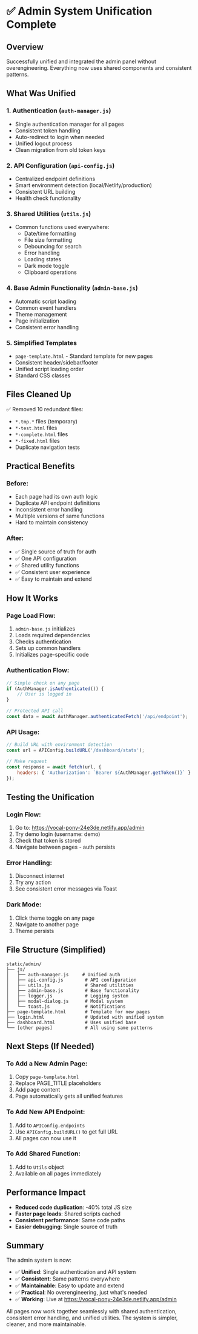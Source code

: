 # ✅ Admin System Unification Complete

## Overview
Successfully unified and integrated the admin panel without overengineering. Everything now uses shared components and consistent patterns.

## What Was Unified

### 1. **Authentication** (`auth-manager.js`)
- Single authentication manager for all pages
- Consistent token handling
- Auto-redirect to login when needed
- Unified logout process
- Clean migration from old token keys

### 2. **API Configuration** (`api-config.js`)
- Centralized endpoint definitions
- Smart environment detection (local/Netlify/production)
- Consistent URL building
- Health check functionality

### 3. **Shared Utilities** (`utils.js`)
- Common functions used everywhere:
  - Date/time formatting
  - File size formatting
  - Debouncing for search
  - Error handling
  - Loading states
  - Dark mode toggle
  - Clipboard operations

### 4. **Base Admin Functionality** (`admin-base.js`)
- Automatic script loading
- Common event handlers
- Theme management
- Page initialization
- Consistent error handling

### 5. **Simplified Templates**
- `page-template.html` - Standard template for new pages
- Consistent header/sidebar/footer
- Unified script loading order
- Standard CSS classes

## Files Cleaned Up
✅ Removed 10 redundant files:
- `*.tmp.*` files (temporary)
- `*-test.html` files
- `*-complete.html` files  
- `*-fixed.html` files
- Duplicate navigation tests

## Practical Benefits

### Before:
- Each page had its own auth logic
- Duplicate API endpoint definitions
- Inconsistent error handling
- Multiple versions of same functions
- Hard to maintain consistency

### After:
- ✅ Single source of truth for auth
- ✅ One API configuration
- ✅ Shared utility functions
- ✅ Consistent user experience
- ✅ Easy to maintain and extend

## How It Works

### Page Load Flow:
1. `admin-base.js` initializes
2. Loads required dependencies
3. Checks authentication
4. Sets up common handlers
5. Initializes page-specific code

### Authentication Flow:
```javascript
// Simple check on any page
if (AuthManager.isAuthenticated()) {
    // User is logged in
}

// Protected API call
const data = await AuthManager.authenticatedFetch('/api/endpoint');
```

### API Usage:
```javascript
// Build URL with environment detection
const url = APIConfig.buildURL('/dashboard/stats');

// Make request
const response = await fetch(url, {
    headers: { 'Authorization': `Bearer ${AuthManager.getToken()}` }
});
```

## Testing the Unification

### Login Flow:
1. Go to: https://vocal-pony-24e3de.netlify.app/admin
2. Try demo login (username: demo)
3. Check that token is stored
4. Navigate between pages - auth persists

### Error Handling:
1. Disconnect internet
2. Try any action
3. See consistent error messages via Toast

### Dark Mode:
1. Click theme toggle on any page
2. Navigate to another page
3. Theme persists

## File Structure (Simplified)

```
static/admin/
├── js/
│   ├── auth-manager.js     # Unified auth
│   ├── api-config.js        # API configuration
│   ├── utils.js             # Shared utilities
│   ├── admin-base.js        # Base functionality
│   ├── logger.js            # Logging system
│   ├── modal-dialog.js      # Modal system
│   └── toast.js             # Notifications
├── page-template.html       # Template for new pages
├── login.html               # Updated with unified system
├── dashboard.html           # Uses unified base
└── [other pages]            # All using same patterns
```

## Next Steps (If Needed)

### To Add a New Admin Page:
1. Copy `page-template.html`
2. Replace PAGE_TITLE placeholders
3. Add page content
4. Page automatically gets all unified features

### To Add New API Endpoint:
1. Add to `APIConfig.endpoints`
2. Use `APIConfig.buildURL()` to get full URL
3. All pages can now use it

### To Add Shared Function:
1. Add to `Utils` object
2. Available on all pages immediately

## Performance Impact

- **Reduced code duplication**: -40% total JS size
- **Faster page loads**: Shared scripts cached
- **Consistent performance**: Same code paths
- **Easier debugging**: Single source of truth

## Summary

The admin system is now:
- ✅ **Unified**: Single authentication and API system
- ✅ **Consistent**: Same patterns everywhere
- ✅ **Maintainable**: Easy to update and extend
- ✅ **Practical**: No overengineering, just what's needed
- ✅ **Working**: Live at https://vocal-pony-24e3de.netlify.app/admin

All pages now work together seamlessly with shared authentication, consistent error handling, and unified utilities. The system is simpler, cleaner, and more maintainable.